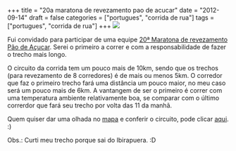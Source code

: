 +++
title = "20a maratona de revezamento pao de acucar"
date = "2012-09-14"
draft = false
categories = ["portugues", "corrida de rua"]
tags = ["portugues", "corrida de rua"]
+++
![](http://www.maratonaderevezamento.com.br/saopaulo/imagens/SP_01.jpg)

Fui convidado para participar de uma equipe [20ª Maratona de revezamento
Pão de Açucar](http://www.maratonaderevezamento.com.br/saopaulo/). Serei
o primeiro a correr e com a responsabilidade de fazer o trecho mais
longo.

O circuito da corrida tem um pouco mais de 10km, sendo que os trechos
(para revezamento de 8 corredores) é de mais ou menos 5km. O corredor
que faz o primeiro trecho fará uma distância um pouco maior, no meu caso
será um pouco mais de 6km. A vantangem de ser o primeiro é correr com
uma temperatura ambiente relativamente boa, se comparar com o último
correrdor que fará seu trecho por volta das 11 da manhã.

Quem quiser dar uma olhada no
[mapa](http://www.maratonaderevezamento.com.br/saopaulo/mapa_percurso.html) e
conferir o circuito, pode clicar
[aqui](http://www.maratonaderevezamento.com.br/saopaulo/mapa_percurso.html).
:)

Obs.: Curti meu trecho porque sai do Ibirapuera. :D
